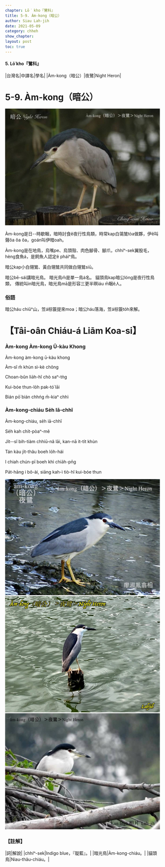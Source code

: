 ```yaml
---
chapter: Lō͘ kho『鷺科』
title: 5-9. Àm-kong（暗公）
author: Siau Lah-jih
date: 2021-05-09
category: chheh
show_chapter:
layout: post
toc: true
---
```


#### 5. Lō͘ kho『鷺科』

|台灣名|中譯名|學名|
|Àm-kong（暗公）|夜鷺|Night Heron|

# 5-9. Àm-kong（暗公）

![](../too5/05/05-9-1.暗公.jpg)


Àm-kong是日--時歇睏，暗時討食ê夜行性鳥類，時常kap白鴒鷥tòa做夥，伊ê叫聲ŏa ŏa ŏa，goán叫伊暗oah。

Àm-kong是在地鳥，烏嘴pe、烏頭殼、肉色腳骨、腳爪，chhíⁿ-sek翼股毛，hèng食魚á，是飼魚人認定ê pháiⁿ鳥。

暗公kap小白翎鷥、黃白翎鷥共同做白翎鷥siū。

暗公bē-sái講暗光鳥。
暗光鳥m̄是單一鳥á名。
貓頭鳥kap暗公lóng是夜行性鳥類， 傳統叫in暗光鳥，暗光鳥mā是形容三更半暝iáu m̄睏ê人。

### 俗語

暗公háu chiūⁿ山，笠á棕簑提來moa；暗公háu落海，笠á棕簑to̍h來解。


# 【Tâi-oân Chiáu-á Liām Koa-si】

### **Àm-kong Àm-kong Ū-kàu Khong**

Àm-kong àm-kong ū-kàu khong

Àm-sî m̄ khùn sì-kè chông

Choan-bûn lia̍h-hî chò saⁿ-tǹg

Kui-bóe thun-lo̍h pak-tó͘ lāi

Bián pō͘ bián chhńg m̄-kiaⁿ chhì


### **Àm-kong-chiáu Se̍h Iā-chhī**

Àm-kong-chiáu, se̍h iā-chhī 

Se̍h kah chi̍t-pòaⁿ-mê

Ji̍t--sî bih-tiàm chhiū-nâ lāi, kan-nā it-ti̍t khùn 

Tán kàu ji̍t-thâu boeh lo̍h-hái

I chiah chún-pī boeh khì chia̍h-pn̄g

Pa̍t-hāng i bô-ài, siāng kah-ì tiò-hî kui-bóe thun


![](../too5/05/05-9-2.暗公.jpg)
![](../too5/05/05-9-3.暗公.jpg)
![](../too5/05/05-9-4.暗公.jpg)

### 【註解】

|詞|解說|
|chhíⁿ-sek|Indigo blue，『靛藍』。|
|暗光鳥|Àm-kong-chiáu。|
|貓頭鳥|Niau-thâu-chiáu。|
